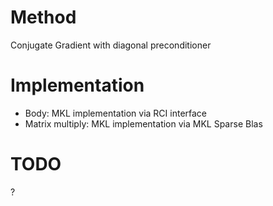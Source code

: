 Method
======
 Conjugate Gradient with diagonal preconditioner

Implementation
==============

 * Body: MKL implementation via RCI interface
 * Matrix multiply: MKL implementation via MKL Sparse Blas

TODO
====

?